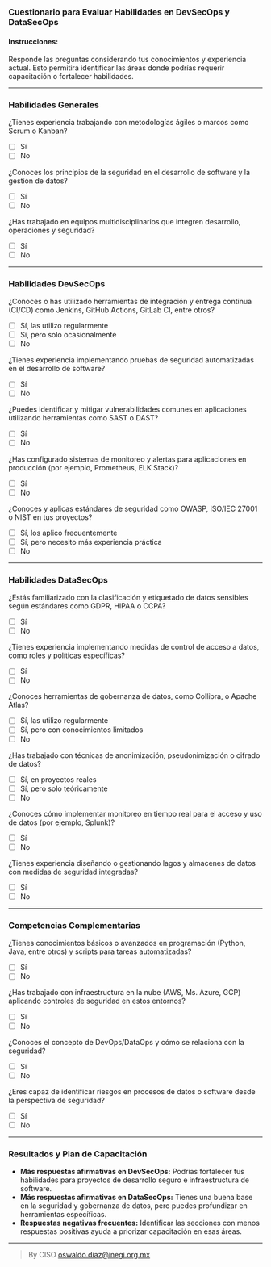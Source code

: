 ### **Cuestionario para Evaluar Habilidades en DevSecOps y DataSecOps**  

#### **Instrucciones:**
Responde las preguntas considerando tus conocimientos y experiencia actual. Esto permitirá identificar las áreas donde podrías requerir capacitación o fortalecer habilidades.  

---

### **Habilidades Generales**  
¿Tienes experiencia trabajando con metodologías ágiles o marcos como Scrum o Kanban?  
   - [ ] Sí  
   - [ ] No  

¿Conoces los principios de la seguridad en el desarrollo de software y la gestión de datos?  
   - [ ] Sí  
   - [ ] No  

¿Has trabajado en equipos multidisciplinarios que integren desarrollo, operaciones y seguridad?  
   - [ ] Sí  
   - [ ] No  

---

### **Habilidades DevSecOps**  
¿Conoces o has utilizado herramientas de integración y entrega continua (CI/CD) como Jenkins, GitHub Actions, GitLab CI, entre otros?  
   - [ ] Sí, las utilizo regularmente  
   - [ ] Sí, pero solo ocasionalmente  
   - [ ] No  

¿Tienes experiencia implementando pruebas de seguridad automatizadas en el desarrollo de software?  
   - [ ] Sí  
   - [ ] No  

¿Puedes identificar y mitigar vulnerabilidades comunes en aplicaciones utilizando herramientas como SAST o DAST?  
   - [ ] Sí  
   - [ ] No  

¿Has configurado sistemas de monitoreo y alertas para aplicaciones en producción (por ejemplo, Prometheus, ELK Stack)?  
   - [ ] Sí  
   - [ ] No  

¿Conoces y aplicas estándares de seguridad como OWASP, ISO/IEC 27001 o NIST en tus proyectos?  
   - [ ] Sí, los aplico frecuentemente  
   - [ ] Sí, pero necesito más experiencia práctica  
   - [ ] No  

---

### **Habilidades DataSecOps**  
¿Estás familiarizado con la clasificación y etiquetado de datos sensibles según estándares como GDPR, HIPAA o CCPA?  
   - [ ] Sí  
   - [ ] No  

¿Tienes experiencia implementando medidas de control de acceso a datos, como roles y políticas específicas?  
   - [ ] Sí  
   - [ ] No  

¿Conoces herramientas de gobernanza de datos, como Collibra, o Apache Atlas?  
   - [ ] Sí, las utilizo regularmente  
   - [ ] Sí, pero con conocimientos limitados  
   - [ ] No  

¿Has trabajado con técnicas de anonimización, pseudonimización o cifrado de datos?  
   - [ ] Sí, en proyectos reales  
   - [ ] Sí, pero solo teóricamente  
   - [ ] No  

¿Conoces cómo implementar monitoreo en tiempo real para el acceso y uso de datos (por ejemplo, Splunk)?  
   - [ ] Sí  
   - [ ] No  

¿Tienes experiencia diseñando o gestionando lagos y almacenes de datos con medidas de seguridad integradas?  
   - [ ] Sí  
   - [ ] No  

---

### **Competencias Complementarias**  
¿Tienes conocimientos básicos o avanzados en programación (Python, Java, entre otros) y scripts para tareas automatizadas?  
   - [ ] Sí  
   - [ ] No  

¿Has trabajado con infraestructura en la nube (AWS, Ms. Azure, GCP) aplicando controles de seguridad en estos entornos?  
   - [ ] Sí  
   - [ ] No  

¿Conoces el concepto de DevOps/DataOps y cómo se relaciona con la seguridad?  
   - [ ] Sí  
   - [ ] No  

¿Eres capaz de identificar riesgos en procesos de datos o software desde la perspectiva de seguridad?  
   - [ ] Sí  
   - [ ] No  

---

### **Resultados y Plan de Capacitación**  
- **Más respuestas afirmativas en DevSecOps:** Podrías fortalecer tus habilidades para proyectos de desarrollo seguro e infraestructura de software.  
- **Más respuestas afirmativas en DataSecOps:** Tienes una buena base en la seguridad y gobernanza de datos, pero puedes profundizar en herramientas específicas.  
- **Respuestas negativas frecuentes:** Identificar las secciones con menos respuestas positivas ayuda a priorizar capacitación en esas áreas.  
______________

> By CISO oswaldo.diaz@inegi.org.mx